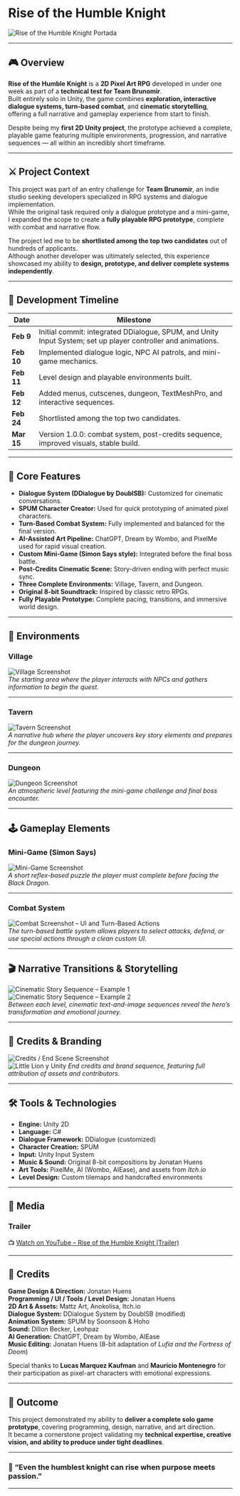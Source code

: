# Rise of the Humble Knight  

![Rise of the Humble Knight Portada](https://github.com/user-attachments/assets/1bb981a6-dc01-4cf9-b64c-f7e1b68fa5da)

---

## 🎮 Overview  
**Rise of the Humble Knight** is a **2D Pixel Art RPG** developed in under one week as part of a **technical test for Team Brunomir**.  
Built entirely solo in Unity, the game combines **exploration, interactive dialogue systems, turn-based combat**, and **cinematic storytelling**, offering a full narrative and gameplay experience from start to finish.  

Despite being my **first 2D Unity project**, the prototype achieved a complete, playable game featuring multiple environments, progression, and narrative sequences — all within an incredibly short timeframe.  

---

## ⚔️ Project Context  
This project was part of an entry challenge for **Team Brunomir**, an indie studio seeking developers specialized in RPG systems and dialogue implementation.  
While the original task required only a dialogue prototype and a mini-game, I expanded the scope to create a **fully playable RPG prototype**, complete with combat and narrative flow.  

The project led me to be **shortlisted among the top two candidates** out of hundreds of applicants.  
Although another developer was ultimately selected, this experience showcased my ability to **design, prototype, and deliver complete systems independently**.  

---

## 🧩 Development Timeline  

| Date | Milestone |
|------|------------|
| **Feb 9** | Initial commit: integrated DDialogue, SPUM, and Unity Input System; set up player controller and animations. |
| **Feb 10** | Implemented dialogue logic, NPC AI patrols, and mini-game mechanics. |
| **Feb 11** | Level design and playable environments built. |
| **Feb 12** | Added menus, cutscenes, dungeon, TextMeshPro, and interactive sequences. |
| **Feb 24** | Shortlisted among the top two candidates. |
| **Mar 15** | Version 1.0.0: combat system, post-credits sequence, improved visuals, stable build. |

---

## 🧠 Core Features  
- **Dialogue System (DDialogue by DoublSB):** Customized for cinematic conversations.  
- **SPUM Character Creator:** Used for quick prototyping of animated pixel characters.  
- **Turn-Based Combat System:** Fully implemented and balanced for the final version.  
- **AI-Assisted Art Pipeline:** ChatGPT, Dream by Wombo, and PixelMe used for rapid visual creation.  
- **Custom Mini-Game (Simon Says style):** Integrated before the final boss battle.  
- **Post-Credits Cinematic Scene:** Story-driven ending with perfect music sync.  
- **Three Complete Environments:** Village, Tavern, and Dungeon.  
- **Original 8-bit Soundtrack:** Inspired by classic retro RPGs.  
- **Fully Playable Prototype:** Complete pacing, transitions, and immersive world design.  

---

## 🏰 Environments  

### Village  
![Village Screenshot](#)  
*The starting area where the player interacts with NPCs and gathers information to begin the quest.*

---

### Tavern  
![Tavern Screenshot](#)  
*A narrative hub where the player uncovers key story elements and prepares for the dungeon journey.*

---

### Dungeon  
![Dungeon Screenshot](#)  
*An atmospheric level featuring the mini-game challenge and final boss encounter.*

---

## 🕹️ Gameplay Elements  

### Mini-Game (Simon Says)  
![Mini-Game Screenshot](#)  
*A short reflex-based puzzle the player must complete before facing the Black Dragon.*

---

### Combat System  
![Combat Screenshot – UI and Turn-Based Actions](#)  
*The turn-based battle system allows players to select attacks, defend, or use special actions through a clean custom UI.*

---

## 🎬 Narrative Transitions & Storytelling  

![Cinematic Story Sequence – Example 1](#)  
![Cinematic Story Sequence – Example 2](#)  
*Between each level, cinematic text-and-image sequences reveal the hero’s transformation and emotional journey.*

---

## 🧱 Credits & Branding  

![Credits / End Scene Screenshot](#)  
 ![Little Lion y Unity](https://github.com/user-attachments/assets/bc11d687-b8fa-445c-8e90-1cef9560c999)
*End credits and brand sequence, featuring full attribution of assets and contributors.*

---

## 🛠️ Tools & Technologies  
- **Engine:** Unity 2D  
- **Language:** C#  
- **Dialogue Framework:** DDialogue (customized)  
- **Character Creation:** SPUM  
- **Input:** Unity Input System  
- **Music & Sound:** Original 8-bit compositions by Jonatan Huens  
- **Art Tools:** PixelMe, AI (Wombo, AIEase), and assets from *Itch.io*  
- **Level Design:** Custom tilemaps and handcrafted environments  

---

## 🎥 Media  

### Trailer  
📺 [Watch on YouTube – Rise of the Humble Knight (Trailer)](https://www.youtube.com/watch?v=--9LkrKx0eg)

---

## 🎨 Credits  

**Game Design & Direction:** Jonatan Huens  
**Programming / UI / Tools / Level Design:** Jonatan Huens  
**2D Art & Assets:** Mattz Art, Anokolisa, Itch.io  
**Dialogue System:** DDialogue System by DoublSB (modified)  
**Animation System:** SPUM by Soonsoon & Hoho  
**Sound:** Dillon Becker, Leohpaz  
**AI Generation:** ChatGPT, Dream by Wombo, AIEase  
**Music Editing:** Jonatan Huens (8-bit adaptation of *Lufia and the Fortress of Doom*)  

Special thanks to **Lucas Marquez Kaufman** and **Mauricio Montenegro** for their participation as pixel-art characters with emotional expressions.

---

## 🌟 Outcome  
This project demonstrated my ability to **deliver a complete solo game prototype**, covering programming, design, narrative, and art direction.  
It became a cornerstone project validating my **technical expertise, creative vision, and ability to produce under tight deadlines**.

---

### 📜 “Even the humblest knight can rise when purpose meets passion.”

---
